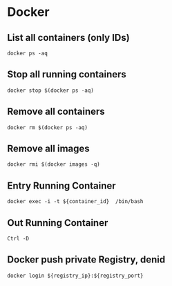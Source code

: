 # Docker

## List all containers (only IDs)

```shell
docker ps -aq
```

## Stop all running containers

```shell
docker stop $(docker ps -aq)
```

## Remove all containers

```shell
docker rm $(docker ps -aq)
```

## Remove all images

```shell
docker rmi $(docker images -q)
```

## Entry Running Container

````shell
docker exec -i -t ${container_id}  /bin/bash
````

## Out Running Container

```shell
Ctrl -D
```

## Docker push private Registry, denid

```shell
docker login ${registry_ip}:${registry_port}
```

